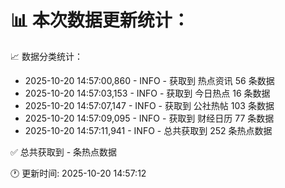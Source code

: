 📊 本次数据更新统计：
==========================

📈 数据分类统计：
- 2025-10-20 14:57:00,860 - INFO - 获取到 热点资讯 56 条数据
- 2025-10-20 14:57:03,153 - INFO - 获取到 今日热点 16 条数据
- 2025-10-20 14:57:07,147 - INFO - 获取到 公社热帖 103 条数据
- 2025-10-20 14:57:09,095 - INFO - 获取到 财经日历 77 条数据
- 2025-10-20 14:57:11,941 - INFO - 总共获取到 252 条热点数据

✅ 总共获取到 - 条热点数据

🕐 更新时间: 2025-10-20 14:57:12

